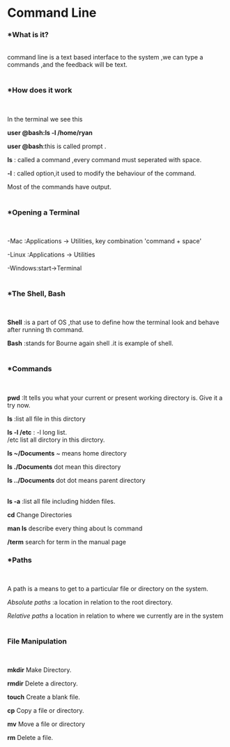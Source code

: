 # Command Line

### *What is it?
<br>
command line is a text based interface to the system ,we can type a commands ,and the feedback will be text. <br><br>

### *How does it work 
<br>

In the terminal we see this


**user @bash:ls -l /home/ryan**

**user @bash**:this is called prompt .

**ls** : called a command ,every command must seperated with space.

**-l** : called option,it used to modify the behaviour of the command.

Most of the commands have output.<br><br>

### *Opening a Terminal

<br>

-Mac :Applications -> Utilities, key combination 'command + space' 

-Linux :Applications -> Utilities

-Windows:start->Terminal<br><br>

### *The Shell, Bash
<br>

**Shell** :is a part of OS ,that use  to define how the terminal look and behave after running th command.

**Bash**  :stands for Bourne again shell .it is example of shell.<br><br>



### *Commands
<br>

**pwd** :It tells you what your current or present working directory is. Give it a try now.

**ls** :list all file in this dirctory

**ls -l /etc** : -l long  list.<br>
/etc list all dirctory in this dirctory.
<br>

**ls ~/Documents**  ~ means home directory

**ls ./Documents** dot mean this directory

**ls ../Documents** dot dot means parent directory<br><br>

**ls -a** :list all file including hidden files.

**cd**   Change Directories

**man ls** describe every thing about ls command

**/term** search for term in the manual page

### *Paths
<br>

A path is a means to get to a particular file or directory on the system.

*Absolute paths* :a location  in relation to the root directory.

*Relative paths*  a location  in relation to where we currently are in the system<br><br>


### File Manipulation
<br>

**mkdir**   Make Directory.

**rmdir**  Delete a directory.

**touch** Create a blank file.

**cp** Copy a file or directory.

**mv** Move a file or directory 


**rm** Delete a file.

